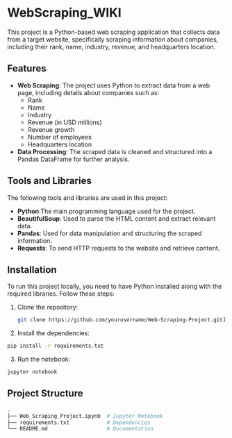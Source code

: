 # WebScraping_WIKI

This project is a Python-based web scraping application that collects data from a target website, specifically scraping information about companies, including their rank, name, industry, revenue, and headquarters location.

## Features

- **Web Scraping**: The project uses Python to extract data from a web page, including details about companies such as:
  - Rank
  - Name
  - Industry
  - Revenue (in USD millions)
  - Revenue growth
  - Number of employees
  - Headquarters location
- **Data Processing**: The scraped data is cleaned and structured into a Pandas DataFrame for further analysis.

## Tools and Libraries

The following tools and libraries are used in this project:

- **Python**:The main programming language used for the project.
- **BeautifulSoup**: Used to parse the HTML content and extract relevant data.
- **Pandas**: Used for data manipulation and structuring the scraped information.
- **Requests**: To send HTTP requests to the website and retrieve content.

## Installation

To run this project locally, you need to have Python installed along with the required libraries. Follow these steps:

1. Clone the repository:

   ```bash
   git clone https://github.com/yourusername/Web-Scraping-Project.git](https://github.com/ZakariaIqbal/WebScraping_WIKI.git)

2. Install the dependencies:
  ```bash
  pip install -r requirements.txt
  ```
3. Run the notebook:
  ```bash
  jupyter notebook
  ```
## Project Structure 
  ```bash
  .
  ├── Web_Scraping_Project.ipynb  # Jupyter Notebook
  ├── requirements.txt            # Dependencies
  └── README.md                   # Documentation

  ```


